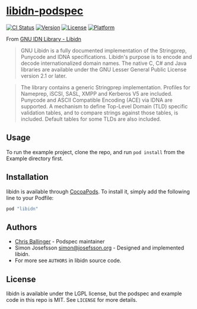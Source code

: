 # [libidn-podspec](https://github.com/chrisballinger/libidn-podspec)

[![CI Status](http://img.shields.io/travis/chrisballinger/libidn-podspec.svg?style=flat)](https://travis-ci.org/chrisballinger/libidn-podspec)
[![Version](https://img.shields.io/cocoapods/v/libidn.svg?style=flat)](http://cocoapods.org/pods/libidn)
[![License](https://img.shields.io/cocoapods/l/libidn.svg?style=flat)](http://cocoapods.org/pods/libidn)
[![Platform](https://img.shields.io/cocoapods/p/libidn.svg?style=flat)](http://cocoapods.org/pods/libidn)

From [GNU IDN Library - Libidn](http://www.gnu.org/software/libidn/)

> GNU Libidn is a fully documented implementation of the Stringprep, Punycode and IDNA specifications. Libidn's purpose is to encode and decode internationalized domain names. The native C, C# and Java libraries are available under the GNU Lesser General Public License version 2.1 or later.

> The library contains a generic Stringprep implementation. Profiles for Nameprep, iSCSI, SASL, XMPP and Kerberos V5 are included. Punycode and ASCII Compatible Encoding (ACE) via IDNA are supported. A mechanism to define Top-Level Domain (TLD) specific validation tables, and to compare strings against those tables, is included. Default tables for some TLDs are also included.

## Usage

To run the example project, clone the repo, and run `pod install` from the Example directory first.

## Installation

libidn is available through [CocoaPods](http://cocoapods.org). To install
it, simply add the following line to your Podfile:

```ruby
pod "libidn"
```

## Authors

* [Chris Ballinger](https://github.com/chrisballinger) - Podspec maintainer
* Simon Josefsson <simon@josefsson.org> - Designed and implemented libidn.
* For more see `AUTHORS` in libidn source code.

## License

libidn is available under the LGPL license, but the podspec and example code in this repo is MIT. See `LICENSE` for more details.